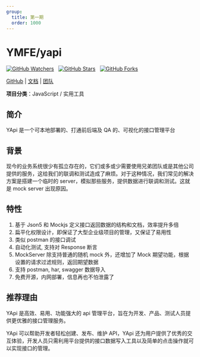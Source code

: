 ```yaml
---
group:
  title: 第一期
  order: 1000
---
```


# YMFE/yapi

<p>
  <a title="GitHub Watchers" target="_blank" href="https://github.com/YMFE/yapi/watchers"><img alt="GitHub Watchers" src="https://img.shields.io/github/watchers/YMFE/yapi.svg?label=Watchers&style=social"></a>  
  &nbsp;
  <a title="GitHub Stars" target="_blank" href="https://github.com/YMFE/yapi/stargazers"><img alt="GitHub Stars" src="https://img.shields.io/github/stars/YMFE/yapi.svg?label=Stars&style=social"></a>  
  &nbsp;
  <a title="GitHub Forks" target="_blank" href="https://github.com/all-contributors/YMFE/yapi/network/members"><img alt="GitHub Forks" src="https://img.shields.io/github/forks/YMFE/yapi.svg?label=Forks&style=social"></a>
</p>

[GitHub](https://github.com/YMFE/yapi) | [文档](https://hellosean1025.github.io/yapi) | [团队](https://github.com/YMFE)

**项目分类**：JavaScript / 实用工具

## 简介

YApi 是一个可本地部署的、打通前后端及 QA 的、可视化的接口管理平台

## 背景

现今的业务系统很少有孤立存在的，它们或多或少需要使用兄弟团队或是其他公司提供的服务，这给我们的联调和测试造成了麻烦。对于这种情况，我们常见的解决方案是搭建一个临时的 server，模拟那些服务，提供数据进行联调和测试。这就是 mock server 出现原因。

## 特性

1. 基于 Json5 和 Mockjs 定义接口返回数据的结构和文档，效率提升多倍
2. 扁平化权限设计，即保证了大型企业级项目的管理，又保证了易用性
3. 类似 postman 的接口调试
4. 自动化测试, 支持对 Response 断言
5. MockServer 除支持普通的随机 mock 外，还增加了 Mock 期望功能，根据设置的请求过滤规则，返回期望数据
6. 支持 postman, har, swagger 数据导入
7. 免费开源，内网部署，信息再也不怕泄露了

## 推荐理由

YApi 是高效、易用、功能强大的 api 管理平台，旨在为开发、产品、测试人员提供更优雅的接口管理服务。

YApi 可以帮助开发者轻松创建、发布、维护 API，YApi 还为用户提供了优秀的交互体验，开发人员只需利用平台提供的接口数据写入工具以及简单的点击操作就可以实现接口的管理。
